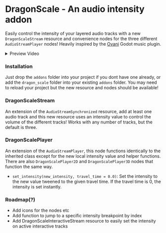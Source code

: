 # DragonScale - An audio intensity addon



Easily control the intensity of your layered audio tracks with a new `DragonScaleStream` resource and convenience nodes for the three different `AudioStreamPlayer` nodes!  Heavily inspired by the [Ovani](https://ovanisound.com/) Godot music plugin.
<details>
<summary>Preview Video</summary>
  
https://github.com/user-attachments/assets/93dec048-7f1b-40c1-93fe-516c1b758781
</details>

### Installation
Just drop the `addons` folder into your project if you dont have one already, or add the `dragon_scale` folder into your existing `addons` folder.  You may need to reload your project but the new resource and nodes should be available!

### DragonScaleStream
An extension of the `AudioStreamSynchronized` resource, add at least one audio track and this new resource uses an intensity value to control the volume of the different tracks!  Works with any number of tracks, but the default is three.

### DragonScalePlayer
An extension of the `AudioStreamPlayer`, this node functions identically to the inherited class except for the new local intensity value and helper functions.  There are also `DragonScalePlayer2D` and `DragonScalePlayer3D` nodes that function the same way.
- `set_intensity(new_intensity, travel_time = 0.0)`: Set the intensity to the new value tweened to the given travel time.  If the travel time is 0, the intensity is set instantly.

### Roadmap(?)
- Add icons for the nodes etc
- Add function to jump to a specific intensity breakpoint by index
- Add DragonScaleInteractiveStream resource to easily set the intensity on active interactive tracks


